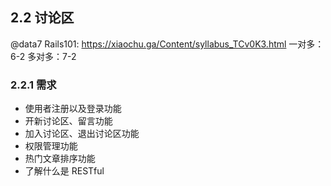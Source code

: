 ## 2.2 讨论区
@data7 Rails101: <https://xiaochu.ga/Content/syllabus_TCv0K3.html>
一对多：6-2
多对多：7-2
### 2.2.1 需求
* 使用者注册以及登录功能
* 开新讨论区、留言功能
* 加入讨论区、退出讨论区功能
* 权限管理功能
* 热门文章排序功能
* 了解什么是 RESTful